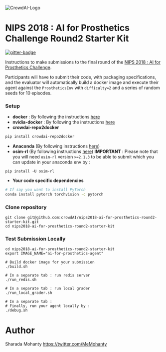 ![CrowdAI-Logo](https://github.com/crowdAI/crowdai/raw/master/app/assets/images/misc/crowdai-logo-smile.svg?sanitize=true)
# NIPS 2018 : AI for Prosthetics Challenge Round2 Starter Kit
[![gitter-badge](https://badges.gitter.im/crowdAI/NIPS-Learning-To-Run-Challenge.png)](https://gitter.im/crowdAI/NIPS-Learning-To-Run-Challenge)   

Instructions to make submissions to the final round of the [NIPS 2018 : AI for  Prosthetics Challenge](https://www.crowdai.org/challenges/nips-2018-ai-for-prosthetics-challenge).

Participants will have to submit their code, with packaging specifications, and the evaluator will automatically build a docker image and execute their agent against the `ProstheticsEnv` with `difficulty=2` and a series of random seeds for 10 episodes.

### Setup
* **docker** : By following the instructions [here](https://docs.docker.com/install/linux/docker-ce/ubuntu/)
* **nvidia-docker** : By following the instructions [here](https://github.com/nvidia/nvidia-docker/wiki/Installation-(version-2.0))
* **crowdai-repo2docker**
```sh
pip install crowdai-repo2docker
```
* **Anaconda** (By following instructions [here](https://www.anaconda.com/download)) 
* **osim-rl** (By following instructions [here](http://github.com/stanfordnmbl/osim-rl/))
**IMPORTANT** : Please note that you will need `osim-rl` version `>=2.1.3` to be able to submit which you can update in your anaconda env by :
```
pip install -U osim-rl
```
* **Your code specific dependencies**
```sh
# If say you want to install PyTorch
conda install pytorch torchvision -c pytorch
```

### Clone repository 
```
git clone git@github.com:crowdAI/nips2018-ai-for-prosthetics-round2-starter-kit.git
cd nips2018-ai-for-prosthetics-round2-starter-kit
```

### Test Submission Locally
```
cd nips2018-ai-for-prosthetics-round2-starter-kit
export IMAGE_NAME="ai-for-prosthetics-agent"

# Build docker image for your submission
./build.sh

# In a separate tab : run redis server 
./run_redis.sh 

# In a separate tab : run local grader 
./run_local_grader.sh

# In a separate tab :
# Finally, run your agent locally by :
./debug.sh
```

# Author 
Sharada Mohanty <https://twitter.com/MeMohanty>
